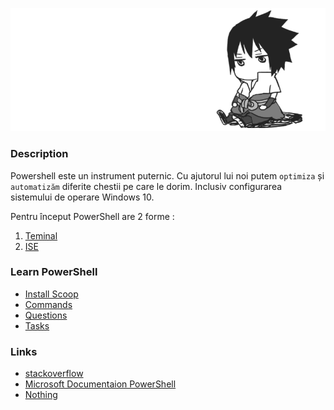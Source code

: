 ![Image-Scoop-PowerShell](img/scoop.png)

### Description
Powershell este un instrument puternic. Cu ajutorul lui noi putem `optimiza` și `automatizăm` diferite chestii pe care le dorim. Inclusiv configurarea sistemului de operare Windows 10. 

Pentru început PowerShell are 2 forme : 
1. [Teminal](md/SHELL.md)
2. [ISE](md/ISE.md)

### Learn PowerShell
* [Install Scoop](md/INSTALL_SCOOP.md)
* [Commands](md/BASIC_COMMANDS.md)
* [Questions](md/QUESTIONS.md)
* [Tasks](md/TASKS.md)

### Links
* [stackoverflow](https://stackoverflow.com/questions/2688547/multiple-foreground-colors-in-powershell-in-one-command#:~:text=It's%20quite%20simple%20to%20use,the%20text%20to%20be%20colored.&text=You%20can%20put%20it%20in,add%20it%20to%20some%20scripts.)
* [Microsoft Documentaion PowerShell](https://learn.microsoft.com/ru-ru/powershell/scripting/developer/cmdlet/approved-verbs-for-windows-powershell-commands?view=powershell-7.2)
* [Nothing](#)